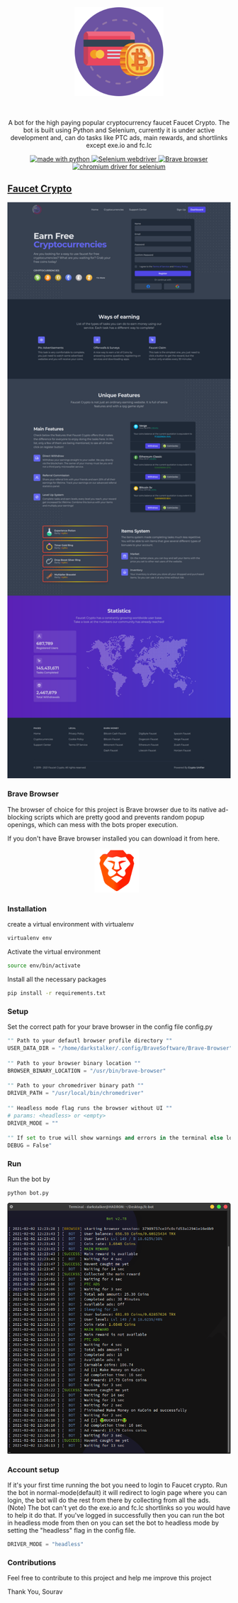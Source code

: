<!-- Logo and description part -->
<div align="center">
<img src="media/fc-bot-logo.png" alt="Faucet Crypto Bot logo" width="200"/>
<p>
<br>
<br>
A bot for the high paying popular cryptocurrency faucet Faucet Crypto.
The bot is built using Python and Selenium, currently it is under active development and,
can do tasks like PTC ads, main rewards, and shortlinks except exe.io and fc.lc
</p>
</div>

<!-- Requirement Badges -->
<!-- Python badge -->
<p align="center">
<a href="https://www.python.org/">
<img src="https://img.shields.io/badge/PYTHON-3.8-3B82F6.svg?style=for-the-badge" alt="made with python"/>
</a>
<!-- Selenium badge -->
<a href="https://www.selenium.dev/">
<img src="https://img.shields.io/badge/SELENIUM-3.141.0-3B82F6.svg?style=for-the-badge" alt="Selenium webdriver"/>
</a>
<!-- Brave badge -->
<a href="https://brave.com/">
<img src="https://img.shields.io/badge/BRAVE-88.0-3B82F6.svg?style=for-the-badge" alt="Brave browser"/>
</a>
<!-- Chrome driver badge -->
<a href="https://chromedriver.chromium.org/downloads">
<img src="https://img.shields.io/badge/CHROME DRIVER-88.0-3B82F6.svg?style=for-the-badge" alt="chromium driver for selenium"/>
</a>
</p>

<!-- Description -->
## [Faucet Crypto]('https://faucetcrypto.com/')
<img src="media/fc-home-sc.png" alt="Faucet Crypto landing page" style="float: center; margin-right: 10px;" width="1000"/>

<!-- Browser preference -->
### Brave Browser

The browser of choice for this project is Brave browser due to its native
ad-blocking scripts which are pretty good and prevents random popup openings,
which can mess with the bots proper execution.

If you don't have Brave browser installed you can download it from here.

<p align="center">
<a href="https://brave.com/">
<img src="media/brave-logo.png" style="float: center; margin-right: 10px;" width="100"/>
</a>
</p>

### Installation

create a virtual environment with virtualenv

``` bash
virtualenv env
```

Activate the virtual environment

```bash
source env/bin/activate
```

Install all the necessary packages

```bash
pip install -r requirements.txt
```

### Setup

Set the correct path for your brave browser in the config file config.py
``` python
"" Path to your defautl browser profile directory ""
USER_DATA_DIR = "/home/darkstalker/.config/BraveSoftware/Brave-Browser"

"" Path to your browser binary location ""
BROWSER_BINARY_LOCATION = "/usr/bin/brave-browser"

"" Path to your chromedriver binary path ""
DRIVER_PATH = "/usr/local/bin/chromedriver"

"" Headless mode flag runs the browser without UI ""
# params: <headless> or <empty>
DRIVER_MODE = ""

"" If set to true will show warnings and errors in the terminal else logs it to error-logs.txt file ""
DEBUG = False"
```

### Run

Run the bot by

``` bash
python bot.py
```
<!-- screenshot -->

<img src="media/bot-sc-1.png" alt="Bot terminal" style="float: center; margin-right: 10px;" width="1000"/>

### Account setup

If it's your first time running the bot you need to login to Faucet crypto.
Run the bot in normal-mode(default) it will redirect to login page where you can login,
the bot will do the rest from there by collecting from all the ads. (Note) The bot can't
yet do the exe.io and fc.lc shortlinks so you would have to help it do that. If you've logged in successfully then you can run the bot in headless mode from then on you can set the bot
to headless mode by setting the "headless" flag in the config file.

```python
DRIVER_MODE = "headless"
```

### Contributions

Feel free to contribute to this project and help me improve this project


Thank You, 
    Sourav
